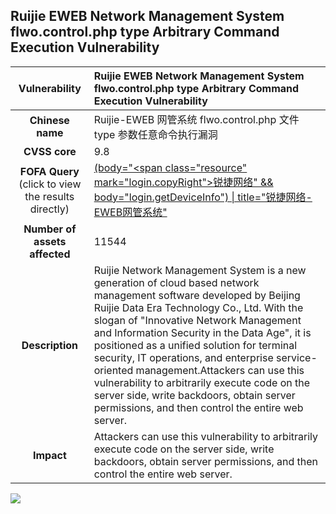 ## Ruijie EWEB Network Management System flwo.control.php type Arbitrary Command Execution Vulnerability

|   **Vulnerability**  | **Ruijie EWEB Network Management System flwo.control.php type Arbitrary Command Execution Vulnerability**  |
| :----:   | :-----|
|  **Chinese name**  | Ruijie-EWEB 网管系统 flwo.control.php 文件 type 参数任意命令执行漏洞 |
| **CVSS core**  | 9.8 |
| **FOFA Query**  (click to view the results directly)| [(body="<span class=\"resource\" mark=\"login.copyRight\">锐捷网络</span>" && body="login.getDeviceInfo") \| title="锐捷网络-EWEB网管系统"]((https://en.fofa.info/result?qbase64=KGJvZHk9IjxzcGFuIGNsYXNzPVwicmVzb3VyY2VcIiBtYXJrPVwibG9naW4uY29weVJpZ2h0XCI%2B6ZSQ5o23572R57ucPC9zcGFuPiIgJiYgYm9keT0ibG9naW4uZ2V0RGV2aWNlSW5mbyIpIHx8IHRpdGxlPSLplJDmjbfnvZHnu5wtRVdFQue9keeuoeezu%2Be7nyI%3D)) |
| **Number of assets affected**  | 11544 |
| **Description**  | Ruijie Network Management System is a new generation of cloud based network management software developed by Beijing Ruijie Data Era Technology Co., Ltd. With the slogan of "Innovative Network Management and Information Security in the Data Age", it is positioned as a unified solution for terminal security, IT operations, and enterprise service-oriented management.Attackers can use this vulnerability to arbitrarily execute code on the server side, write backdoors, obtain server permissions, and then control the entire web server. |
| **Impact** | Attackers can use this vulnerability to arbitrarily execute code on the server side, write backdoors, obtain server permissions, and then control the entire web server. |

![](https://s3.bmp.ovh/imgs/2023/09/06/3fa09e24d0bce4cb.gif)

